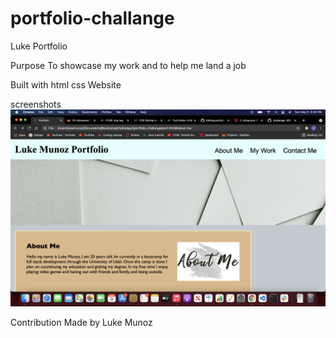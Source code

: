 # portfolio-challange
 Luke Portfolio

Purpose
To showcase my work and to help me land a job

Built with
html
css
Website

screenshots
![screenshots](./assets/images/screenshot.jpeg)



Contribution
Made by Luke Munoz
